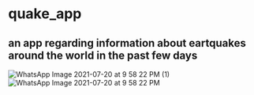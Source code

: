 # quake_app


## an app regarding information about eartquakes around the world in the past few days 
![WhatsApp Image 2021-07-20 at 9 58 22 PM (1)](https://user-images.githubusercontent.com/86668762/126362264-944d8586-ee1b-4d6b-86e5-cfed97d59f60.jpeg)
![WhatsApp Image 2021-07-20 at 9 58 22 PM](https://user-images.githubusercontent.com/86668762/126362515-6fe272fb-75d7-4288-a9e5-4f068893cc9e.jpeg)
